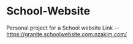 # School-Website
Personal project for a School website
Link --
https://granite.schoolwebsite.com.nzakim.com/
